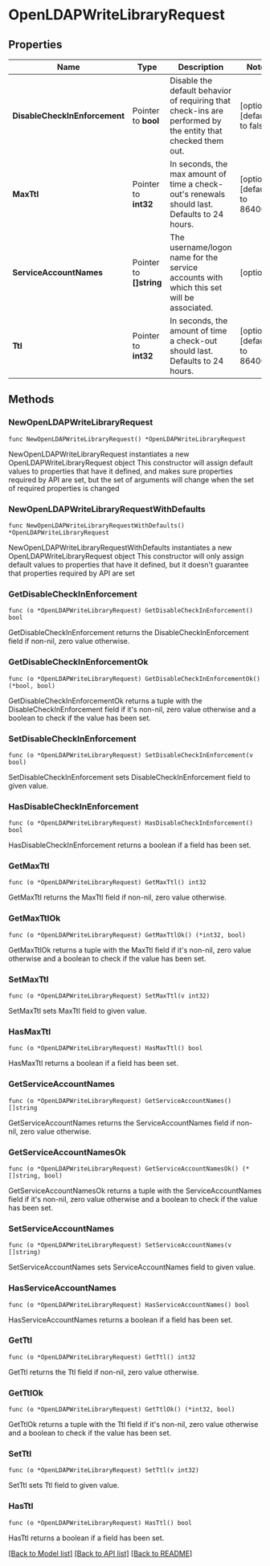 # OpenLDAPWriteLibraryRequest


## Properties

Name | Type | Description | Notes
------------ | ------------- | ------------- | -------------
**DisableCheckInEnforcement** | Pointer to **bool** | Disable the default behavior of requiring that check-ins are performed by the entity that checked them out. | [optional] [default to false]
**MaxTtl** | Pointer to **int32** | In seconds, the max amount of time a check-out&#x27;s renewals should last. Defaults to 24 hours. | [optional] [default to 86400]
**ServiceAccountNames** | Pointer to **[]string** | The username/logon name for the service accounts with which this set will be associated. | [optional] 
**Ttl** | Pointer to **int32** | In seconds, the amount of time a check-out should last. Defaults to 24 hours. | [optional] [default to 86400]



## Methods


### NewOpenLDAPWriteLibraryRequest

`func NewOpenLDAPWriteLibraryRequest() *OpenLDAPWriteLibraryRequest`

NewOpenLDAPWriteLibraryRequest instantiates a new OpenLDAPWriteLibraryRequest object
This constructor will assign default values to properties that have it defined,
and makes sure properties required by API are set, but the set of arguments
will change when the set of required properties is changed

### NewOpenLDAPWriteLibraryRequestWithDefaults

`func NewOpenLDAPWriteLibraryRequestWithDefaults() *OpenLDAPWriteLibraryRequest`

NewOpenLDAPWriteLibraryRequestWithDefaults instantiates a new OpenLDAPWriteLibraryRequest object
This constructor will only assign default values to properties that have it defined,
but it doesn't guarantee that properties required by API are set


### GetDisableCheckInEnforcement

`func (o *OpenLDAPWriteLibraryRequest) GetDisableCheckInEnforcement() bool`

GetDisableCheckInEnforcement returns the DisableCheckInEnforcement field if non-nil, zero value otherwise.

### GetDisableCheckInEnforcementOk

`func (o *OpenLDAPWriteLibraryRequest) GetDisableCheckInEnforcementOk() (*bool, bool)`

GetDisableCheckInEnforcementOk returns a tuple with the DisableCheckInEnforcement field if it's non-nil, zero value otherwise
and a boolean to check if the value has been set.

### SetDisableCheckInEnforcement

`func (o *OpenLDAPWriteLibraryRequest) SetDisableCheckInEnforcement(v bool)`

SetDisableCheckInEnforcement sets DisableCheckInEnforcement field to given value.


### HasDisableCheckInEnforcement

`func (o *OpenLDAPWriteLibraryRequest) HasDisableCheckInEnforcement() bool`

HasDisableCheckInEnforcement returns a boolean if a field has been set.




### GetMaxTtl

`func (o *OpenLDAPWriteLibraryRequest) GetMaxTtl() int32`

GetMaxTtl returns the MaxTtl field if non-nil, zero value otherwise.

### GetMaxTtlOk

`func (o *OpenLDAPWriteLibraryRequest) GetMaxTtlOk() (*int32, bool)`

GetMaxTtlOk returns a tuple with the MaxTtl field if it's non-nil, zero value otherwise
and a boolean to check if the value has been set.

### SetMaxTtl

`func (o *OpenLDAPWriteLibraryRequest) SetMaxTtl(v int32)`

SetMaxTtl sets MaxTtl field to given value.


### HasMaxTtl

`func (o *OpenLDAPWriteLibraryRequest) HasMaxTtl() bool`

HasMaxTtl returns a boolean if a field has been set.




### GetServiceAccountNames

`func (o *OpenLDAPWriteLibraryRequest) GetServiceAccountNames() []string`

GetServiceAccountNames returns the ServiceAccountNames field if non-nil, zero value otherwise.

### GetServiceAccountNamesOk

`func (o *OpenLDAPWriteLibraryRequest) GetServiceAccountNamesOk() (*[]string, bool)`

GetServiceAccountNamesOk returns a tuple with the ServiceAccountNames field if it's non-nil, zero value otherwise
and a boolean to check if the value has been set.

### SetServiceAccountNames

`func (o *OpenLDAPWriteLibraryRequest) SetServiceAccountNames(v []string)`

SetServiceAccountNames sets ServiceAccountNames field to given value.


### HasServiceAccountNames

`func (o *OpenLDAPWriteLibraryRequest) HasServiceAccountNames() bool`

HasServiceAccountNames returns a boolean if a field has been set.




### GetTtl

`func (o *OpenLDAPWriteLibraryRequest) GetTtl() int32`

GetTtl returns the Ttl field if non-nil, zero value otherwise.

### GetTtlOk

`func (o *OpenLDAPWriteLibraryRequest) GetTtlOk() (*int32, bool)`

GetTtlOk returns a tuple with the Ttl field if it's non-nil, zero value otherwise
and a boolean to check if the value has been set.

### SetTtl

`func (o *OpenLDAPWriteLibraryRequest) SetTtl(v int32)`

SetTtl sets Ttl field to given value.


### HasTtl

`func (o *OpenLDAPWriteLibraryRequest) HasTtl() bool`

HasTtl returns a boolean if a field has been set.









[[Back to Model list]](../README.md#documentation-for-models) [[Back to API list]](../README.md#documentation-for-api-endpoints) [[Back to README]](../README.md)


